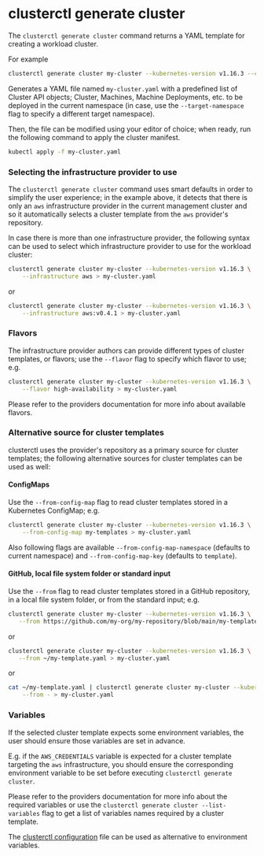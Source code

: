 # clusterctl generate cluster

The `clusterctl generate cluster` command returns a YAML template for creating a workload cluster.

For example

```bash
clusterctl generate cluster my-cluster --kubernetes-version v1.16.3 --control-plane-machine-count=3 --worker-machine-count=3 > my-cluster.yaml
```

Generates a YAML file named `my-cluster.yaml` with a predefined list of Cluster API objects; Cluster, Machines,
Machine Deployments, etc. to be deployed in the current namespace (in case, use the `--target-namespace` flag to
specify a different target namespace).

Then, the file can be modified using your editor of choice; when ready, run the following command
to apply the cluster manifest.

```bash
kubectl apply -f my-cluster.yaml
```

### Selecting the infrastructure provider to use

The `clusterctl generate cluster` command uses smart defaults in order to simplify the user experience; in the example above,
it detects that there is only an `aws` infrastructure provider in the current management cluster and so it automatically
selects a cluster template from the `aws` provider's repository.

In case there is more than one infrastructure provider, the following syntax can be used to select which infrastructure
provider to use for the workload cluster:

```bash
clusterctl generate cluster my-cluster --kubernetes-version v1.16.3 \
    --infrastructure aws > my-cluster.yaml
```

or

```bash
clusterctl generate cluster my-cluster --kubernetes-version v1.16.3 \
    --infrastructure aws:v0.4.1 > my-cluster.yaml
```

### Flavors

The infrastructure provider authors can provide different types of cluster templates, or flavors; use the `--flavor` flag
to specify which flavor to use; e.g.

```bash
clusterctl generate cluster my-cluster --kubernetes-version v1.16.3 \
    --flavor high-availability > my-cluster.yaml
```

Please refer to the providers documentation for more info about available flavors.

### Alternative source for cluster templates

clusterctl uses the provider's repository as a primary source for cluster templates; the following alternative sources
for cluster templates can be used as well:

#### ConfigMaps

Use the `--from-config-map` flag to read cluster templates stored in a Kubernetes ConfigMap; e.g.

```bash
clusterctl generate cluster my-cluster --kubernetes-version v1.16.3 \
    --from-config-map my-templates > my-cluster.yaml
```

Also following flags are available `--from-config-map-namespace` (defaults to current namespace) and `--from-config-map-key`
(defaults to `template`).

#### GitHub, local file system folder or standard input

Use the `--from` flag to read cluster templates stored in a GitHub repository, in a local file system folder,
or from the standard input; e.g.

```bash
clusterctl generate cluster my-cluster --kubernetes-version v1.16.3 \
   --from https://github.com/my-org/my-repository/blob/main/my-template.yaml > my-cluster.yaml
```

or

```bash
clusterctl generate cluster my-cluster --kubernetes-version v1.16.3 \
   --from ~/my-template.yaml > my-cluster.yaml
```

or

```bash
cat ~/my-template.yaml | clusterctl generate cluster my-cluster --kubernetes-version v1.16.3 \
    --from - > my-cluster.yaml
```

### Variables

If the selected cluster template expects some environment variables, the user should ensure those variables are set in advance.

E.g. if the `AWS_CREDENTIALS` variable is expected for a cluster template targeting the `aws` infrastructure, you
should ensure the corresponding environment variable to be set before executing `clusterctl generate cluster`.

Please refer to the providers documentation for more info about the required variables or use the
`clusterctl generate cluster --list-variables` flag to get a list of variables names required by a cluster template.

The [clusterctl configuration](./../configuration.md) file can be used as alternative to environment variables.
